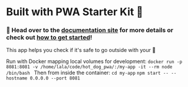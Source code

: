 # Built with PWA Starter Kit 💜

### 📖 Head over to the [documentation site](https://pwa-starter-kit.polymer-project.org/) for more details or check out [how to get started](https://pwa-starter-kit.polymer-project.org/setup)!

This app helps you check if it's safe to go outside with your 🐶

Run with Docker mapping local volumes for development:
`docker run -p 8081:8081 -v /home/lala/code/hot_dog_pwa/:/my-app -it --rm node /bin/bash
`
Then from inside the container:
`cd my-app`
`npm start -- --hostname 0.0.0.0 --port 8081`
